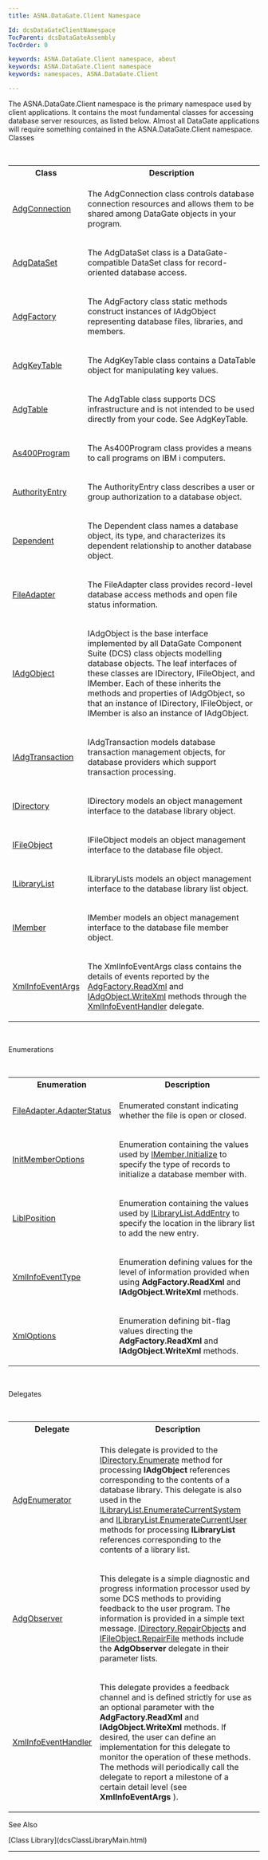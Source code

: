```yaml
---
title: ASNA.DataGate.Client Namespace

Id: dcsDataGateClientNamespace
TocParent: dcsDataGateAssembly
TocOrder: 0

keywords: ASNA.DataGate.Client namespace, about
keywords: ASNA.DataGate.Client namespace
keywords: namespaces, ASNA.DataGate.Client

---
```


The <span>ASNA.DataGate.Client</span> namespace is the primary namespace used by client applications. It contains the most fundamental classes for accessing database server resources, as listed below. Almost all DataGate applications will require something contained in the ASNA.DataGate.Client namespace. 
Classes

<br />

<table class="dtTABLE" id="Table2" x-use-null-cells="x-use-null-cells" style="border-spacing: 0px;     x-cell-content-align: Top" cellspacing="0">
          <colgroup span="1">
            <col span="1" style="WIDTH: 20%" />
            <col span="1" style="WIDTH: 70%" />
          </colgroup>
          <tr>
            <th colspan="1" rowspan="1">
							Class</th>
            <th colspan="1" rowspan="1">
							Description</th>
          </tr>
          <tr>
            <td colspan="1" rowspan="1">

[AdgConnection](dcsAdgConnectionClass.html) 
</td>
            <td colspan="1" rowspan="1">

The <span>AdgConnection</span> class controls database connection resources and allows them to be shared among DataGate objects in your program.
</td>
          </tr>
          <tr>
            <td colspan="1" rowspan="1">

[AdgDataSet](dcsAdgDataSetClass.html) 
</td>
            <td colspan="1" rowspan="1">

The AdgDataSet class is a DataGate-compatible DataSet class for record-oriented database access.
</td>
          </tr>
          <tr>
            <td colspan="1" rowspan="1">

[AdgFactory](dcsAdgFactoryClass.html) 
</td>
            <td colspan="1" rowspan="1">

The AdgFactory class static methods construct instances of IAdgObject representing database files, libraries, and members.
</td>
          </tr>
          <tr>
            <td colspan="1" rowspan="1">

[AdgKeyTable](dcsAdgKeyTableClass.html) 
</td>
            <td colspan="1" rowspan="1">

The AdgKeyTable class contains a DataTable object for manipulating key values.
</td>
          </tr>
          <tr>
            <td colspan="1" rowspan="1">

[AdgTable](dcsAdgTableClass.html) 
</td>
            <td colspan="1" rowspan="1">

The AdgTable class supports DCS infrastructure and is not intended to be used directly from your code. See AdgKeyTable.
</td>
          </tr>
          <tr>
            <td colspan="1" rowspan="1">

[As400Program](dcsAs400ProgramClass.html) 
</td>
            <td colspan="1" rowspan="1">

The <span>As400Program</span> class provides a means to call programs on IBM i computers.
</td>
          </tr>
          <tr>
            <td colspan="1" rowspan="1">

[AuthorityEntry](dcsAuthorityEntryClass.html) 
</td>
            <td colspan="1" rowspan="1">

The AuthorityEntry class describes a user or group authorization to a database object.
</td>
          </tr>
          <tr>
            <td colspan="1" rowspan="1">

[Dependent](dcsDependentClass.html) 
</td>
            <td colspan="1" rowspan="1">

The Dependent class names a database object, its type, and characterizes its dependent relationship to another database object. 
</td>
          </tr>
          <tr>
            <td colspan="1" rowspan="1">

[FileAdapter](dcsFileAdapterClass.html) 
</td>
            <td colspan="1" rowspan="1">

The FileAdapter class provides record-level database access methods and open file status information.
</td>
          </tr>
          <tr>
            <td colspan="1" rowspan="1">

[IAdgObject](dcsIAdgObjectClass.html) 
</td>
            <td colspan="1" rowspan="1">

IAdgObject is the base interface implemented by all DataGate Component Suite (DCS) class objects modelling database objects. The leaf interfaces of these classes are IDirectory, IFileObject, and IMember. Each of these inherits the methods and properties of IAdgObject, so that an instance of IDirectory, IFileObject, or IMember is also an instance of IAdgObject.
</td>
          </tr>
          <tr>
            <td colspan="1" rowspan="1">

[IAdgTransaction](dcsIAdgTransactionClass.html) 
</td>
            <td colspan="1" rowspan="1">

IAdgTransaction models database transaction management objects, for database providers which support transaction processing.
</td>
          </tr>
          <tr>
            <td colspan="1" rowspan="1">

[IDirectory](dcsIDirectoryClass.html) 
</td>
            <td colspan="1" rowspan="1">

IDirectory models an object management interface to the database library object.
</td>
          </tr>
          <tr>
            <td colspan="1" rowspan="1">

[IFileObject](dcsIFileObjectClass.html) 
</td>
            <td colspan="1" rowspan="1">

IFileObject models an object management interface to the database file object.
</td>
          </tr>
          <tr>
            <td colspan="1" rowspan="1">

[ILibraryList](dcsILibraryListClass.html) 
</td>
            <td colspan="1" rowspan="1">

ILibraryLists models an object management interface to the database library list object.
</td>
          </tr>
          <tr>
            <td colspan="1" rowspan="1">

[IMember](dcsIMemberClass.html) 
</td>
            <td colspan="1" rowspan="1">

IMember models an object management interface to the database file member object.
</td>
          </tr>
          <tr>
            <td colspan="1" rowspan="1">

[XmlInfoEventArgs](dcsXmlInfoEventArgsClass.html) 
</td>
            <td colspan="1" rowspan="1">

The XmlInfoEventArgs class contains the details of events reported by the [ AdgFactory.ReadXml](dcsAdgFactoryClassReadXmlMethod2.html) and [IAdgObject.WriteXml](dcsIAdgObjectClassWriteXmlMethod2.html) methods through the [XmlInfoEventHandler](dcsXmlInfoEventHandlerDelegate.html) delegate.
</td>
          </tr>
</table>

<br />

Enumerations

<br />

<table class="dtTABLE" id="Table3" x-use-null-cells="x-use-null-cells" style="border-spacing: 0px;     x-cell-content-align: Top" cellspacing="0">
          <colgroup span="1">
            <col span="1" style="WIDTH: 20%" />
            <col span="1" style="WIDTH: 70%" />
          </colgroup>
          <tr valign="top">
            <th colspan="1" rowspan="1">
							Enumeration
						</th>
            <th colspan="1" rowspan="1">
							Description
						</th>
          </tr>
          <tr>
            <td colspan="1" rowspan="1">

[FileAdapter.AdapterStatus](dcsFileAdapterAdapterStatusEnumeration.html) 
</td>
            <td colspan="1" rowspan="1">

Enumerated constant indicating whether the file is open or closed.
</td>
          </tr>
          <tr>
            <td colspan="1" rowspan="1">

[InitMemberOptions](dcsInitMemberOptionsEnumeration.html) 
</td>
            <td colspan="1" rowspan="1">

Enumeration containing the values used by [ IMember.Initialize](dcsIMemberClassInitializeMethod.html) to specify the type of records to initialize a database member with.
</td>
          </tr>
          <tr>
            <td colspan="1" rowspan="1">

[LiblPosition](dcsLockRequestEnumeration.html) 
</td>
            <td colspan="1" rowspan="1">

Enumeration containing the values used by [ ILibraryList.AddEntry](dcsILibraryListClassAddEntryMethod.html) to specify the location in the library list to add the new entry.
</td>
          </tr>
          <tr>
            <td colspan="1" rowspan="1">

[XmlInfoEventType](dcsXmlInfoEventTypeEnumeration.html) 
</td>
            <td colspan="1" rowspan="1">

Enumeration defining values for the level of information provided when using **AdgFactory.ReadXml** and **IAdgObject.WriteXml** methods.
</td>
          </tr>
          <tr>
            <td colspan="1" rowspan="1">

[XmlOptions](dcsXmlOptionsEnumeration.html) 
</td>
            <td colspan="1" rowspan="1">

Enumeration defining bit-flag values directing the **AdgFactory.ReadXml** and **IAdgObject.WriteXml** methods.
</td>
          </tr>
</table>

<br />

Delegates

<br />

<table class="dtTABLE" id="Table4" x-use-null-cells="x-use-null-cells" style="border-spacing: 0px;     x-cell-content-align: Top" cellspacing="0">
          <colgroup span="1">
            <col span="1" style="WIDTH: 20%" />
            <col span="1" style="WIDTH: 70%" />
          </colgroup>
          <tr>
            <th colspan="1" rowspan="1">
							Delegate
						</th>
            <th colspan="1" rowspan="1">
							Description
						</th>
          </tr>
          <tr>
            <td colspan="1" rowspan="1">

[AdgEnumerator](dcsAdgEnumeratorDelegate.html) 
</td>
            <td colspan="1" rowspan="1">

This delegate is provided to the [ IDirectory.Enumerate](dcsIDirectoryClassEnumerateMethod.html) method for processing **IAdgObject** references corresponding to the contents of a database library. This delegate is also used in the [ILibraryList.EnumerateCurrentSystem](dcsILibraryListClassEnumerateCurrentSystemMethod.html) and [ILibraryList.EnumerateCurrentUser](dcsILibraryListClassEnumerateCurrentUserMethod.html) methods for processing **ILibraryList** references corresponding to the contents of a library list.
</td>
          </tr>
          <tr>
            <td colspan="1" rowspan="1">

[AdgObserver](dcsAdgObserverDelegate.html) 
</td>
            <td colspan="1" rowspan="1">

This delegate is a simple diagnostic and progress information processor used by some DCS methods to providing feedback to the user program. The information is provided in a simple text message. [ IDirectory.RepairObjects](dcsIDirectoryClassRepairObjectsMethod.html) and [ IFileObject.RepairFile](dcsIFileObjectClassRepairFileMethod.html) methods include the **AdgObserver** delegate in their parameter lists.
</td>
          </tr>
          <tr>
            <td colspan="1" rowspan="1">

[XmlInfoEventHandler](dcsXmlInfoEventHandlerDelegate.html) 
</td>
            <td colspan="1" rowspan="1">

This delegate provides a feedback channel and is defined strictly for use as an optional parameter with the **AdgFactory.ReadXml** and **IAdgObject.WriteXml** methods. If desired, the user can define an implementation for this delegate to monitor the operation of these methods. The methods will periodically call the delegate to report a milestone of a certain detail level (see **XmlInfoEventArgs** ).
</td>
          </tr>
</table>

See Also

<dl />
      [Class Library](dcsClassLibraryMain.html)
      <br />

---

